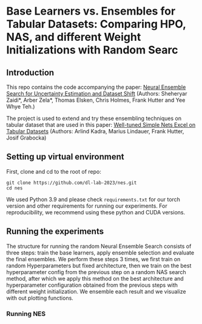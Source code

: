 # Base Learners vs. Ensembles for Tabular Datasets: Comparing HPO, NAS, and different Weight Initializations with Random Searc

## Introduction
This repo contains the code accompanying the paper:
[Neural Ensemble Search for Uncertainty Estimation and Dataset Shift](https://arxiv.org/abs/2006.08573)
(Authors: Sheheryar Zaidi*, Arber Zela*, Thomas Elsken, Chris Holmes, Frank Hutter and Yee Whye Teh.)

The project is used to extend and try these ensembling techniques on tabular dataset that are used in this paper:
[Well-tuned Simple Nets Excel on Tabular Datasets](https://arxiv.org/pdf/2106.11189)
(Authors: Arlind Kadra, Marius Lindauer, Frank Hutter, Josif Grabocka)

## Setting up virtual environment

First, clone and cd to the root of repo:

```
git clone https://github.com/dl-lab-2023/nes.git
cd nes
```

We used Python 3.9 and please check `requirements.txt` for our torch version and other requirements for running our experiments. For reproducibility, we recommend using these python and CUDA versions.

## Running the experiments

The structure for running the random Neural Ensemble Search consists of three steps: train the base learners, apply ensemble selection and evaluate the final ensembles. We perform these steps 3 times, we first train on random Hyperparameters but fixed architecture, then we train on the best hyperparameter config from the previous step on a random NAS search method, after which we apply this method on the best architecture and hyperparameter configuration obtained from the previous steps with different weight initialization. We ensemble each result and we visualize with out plotting functions.

### Running NES

